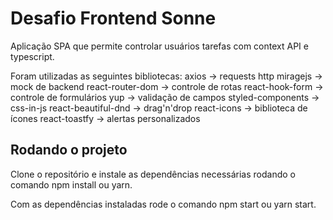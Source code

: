 # Desafio Frontend Sonne

Aplicação SPA que permite controlar usuários tarefas com context API e typescript.

Foram utilizadas as seguintes bibliotecas:
axios -> requests http
miragejs -> mock de backend
react-router-dom -> controle de rotas
react-hook-form -> controle de formulários
yup -> validação de campos
styled-components -> css-in-js
react-beautiful-dnd -> drag'n'drop
react-icons -> biblioteca de ícones
react-toastfy -> alertas personalizados

## Rodando o projeto

Clone o repositório e instale as dependências necessárias rodando o comando npm install ou yarn.

Com as dependências instaladas rode o comando npm start ou yarn start.

